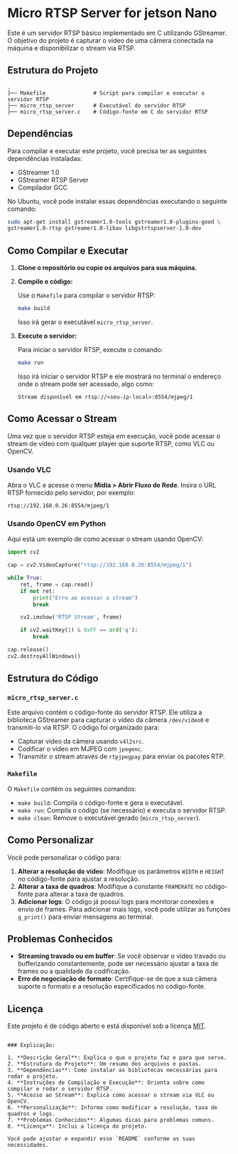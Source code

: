 
# Micro RTSP Server for jetson Nano

Este é um servidor RTSP básico implementado em C utilizando GStreamer. O objetivo do projeto é capturar o vídeo de uma câmera conectada na máquina e disponibilizar o stream via RTSP.

## Estrutura do Projeto

```
.
├── Makefile               # Script para compilar e executar o servidor RTSP
├── micro_rtsp_server      # Executável do servidor RTSP
├── micro_rtsp_server.c    # Código-fonte em C do servidor RTSP
```

## Dependências

Para compilar e executar este projeto, você precisa ter as seguintes dependências instaladas:

- GStreamer 1.0
- GStreamer RTSP Server
- Compilador GCC

No Ubuntu, você pode instalar essas dependências executando o seguinte comando:

```bash
sudo apt-get install gstreamer1.0-tools gstreamer1.0-plugins-good \
gstreamer1.0-rtsp gstreamer1.0-libav libgstrtspserver-1.0-dev
```

## Como Compilar e Executar

1. **Clone o repositório ou copie os arquivos para sua máquina.**
   
2. **Compile o código:**

   Use o `Makefile` para compilar o servidor RTSP:

   ```bash
   make build
   ```

   Isso irá gerar o executável `micro_rtsp_server`.

3. **Execute o servidor:**

   Para iniciar o servidor RTSP, execute o comando:

   ```bash
   make run
   ```

   Isso irá iniciar o servidor RTSP e ele mostrará no terminal o endereço onde o stream pode ser acessado, algo como:

   ```
   Stream disponível em rtsp://<seu-ip-local>:8554/mjpeg/1
   ```

## Como Acessar o Stream

Uma vez que o servidor RTSP esteja em execução, você pode acessar o stream de vídeo com qualquer player que suporte RTSP, como VLC ou OpenCV.

### Usando VLC

Abra o VLC e acesse o menu **Mídia > Abrir Fluxo de Rede**. Insira o URL RTSP fornecido pelo servidor, por exemplo:

```
rtsp://192.168.0.26:8554/mjpeg/1
```

### Usando OpenCV em Python

Aqui está um exemplo de como acessar o stream usando OpenCV:

```python
import cv2

cap = cv2.VideoCapture("rtsp://192.168.0.26:8554/mjpeg/1")

while True:
    ret, frame = cap.read()
    if not ret:
        print("Erro ao acessar o stream")
        break

    cv2.imshow('RTSP Stream', frame)

    if cv2.waitKey(1) & 0xFF == ord('q'):
        break

cap.release()
cv2.destroyAllWindows()
```

## Estrutura do Código

### `micro_rtsp_server.c`

Este arquivo contém o código-fonte do servidor RTSP. Ele utiliza a biblioteca GStreamer para capturar o vídeo da câmera `/dev/video0` e transmiti-lo via RTSP. O código foi organizado para:

- Capturar vídeo da câmera usando `v4l2src`.
- Codificar o vídeo em MJPEG com `jpegenc`.
- Transmitir o stream através de `rtpjpegpay` para enviar os pacotes RTP.

### `Makefile`

O `Makefile` contém os seguintes comandos:

- `make build`: Compila o código-fonte e gera o executável.
- `make run`: Compila o código (se necessário) e executa o servidor RTSP.
- `make clean`: Remove o executável gerado (`micro_rtsp_server`).

## Como Personalizar

Você pode personalizar o código para:

1. **Alterar a resolução do vídeo**: Modifique os parâmetros `WIDTH` e `HEIGHT` no código-fonte para ajustar a resolução.
2. **Alterar a taxa de quadros**: Modifique a constante `FRAMERATE` no código-fonte para alterar a taxa de quadros.
3. **Adicionar logs**: O código já possui logs para monitorar conexões e envio de frames. Para adicionar mais logs, você pode utilizar as funções `g_print()` para enviar mensagens ao terminal.

## Problemas Conhecidos

- **Streaming travado ou em buffer**: Se você observar o vídeo travado ou bufferizando constantemente, pode ser necessário ajustar a taxa de frames ou a qualidade da codificação.
- **Erro de negociação de formato**: Certifique-se de que a sua câmera suporte o formato e a resolução especificados no código-fonte.

## Licença

Este projeto é de código aberto e está disponível sob a licença [MIT](https://opensource.org/licenses/MIT).
```

### Explicação:

1. **Descrição Geral**: Explica o que o projeto faz e para que serve.
2. **Estrutura do Projeto**: Um resumo dos arquivos e pastas.
3. **Dependências**: Como instalar as bibliotecas necessárias para rodar o projeto.
4. **Instruções de Compilação e Execução**: Orienta sobre como compilar e rodar o servidor RTSP.
5. **Acesso ao Stream**: Explica como acessar o stream via VLC ou OpenCV.
6. **Personalização**: Informa como modificar a resolução, taxa de quadros e logs.
7. **Problemas Conhecidos**: Algumas dicas para problemas comuns.
8. **Licença**: Inclui a licença do projeto.

Você pode ajustar e expandir esse `README` conforme as suas necessidades.
